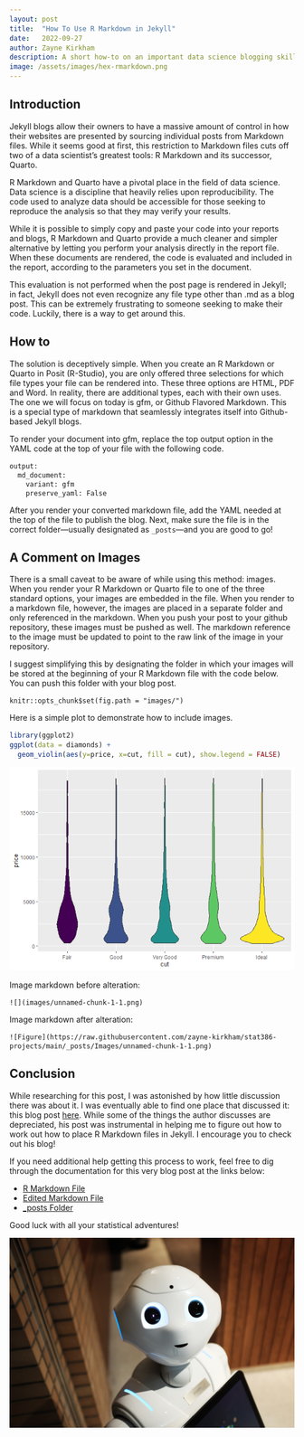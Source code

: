 ```yaml
---
layout: post
title:  "How To Use R Markdown in Jekyll"
date:   2022-09-27
author: Zayne Kirkham
description: A short how-to on an important data science blogging skill
image: /assets/images/hex-rmarkdown.png
---
```

## Introduction

   Jekyll blogs allow their owners to have a massive amount of control
in how their websites are presented by sourcing individual posts from
Markdown files. While it seems good at first, this restriction to
Markdown files cuts off two of a data scientist’s greatest tools: R
Markdown and its successor, Quarto.

   R Markdown and Quarto have a pivotal place in the field of data
science. Data science is a discipline that heavily relies upon
reproducibility. The code used to analyze data should be accessible for
those seeking to reproduce the analysis so that they may verify your
results.

   While it is possible to simply copy and paste your code into your
reports and blogs, R Markdown and Quarto provide a much cleaner and
simpler alternative by letting you perform your analysis directly in the
report file. When these documents are rendered, the code is evaluated
and included in the report, according to the parameters you set in the
document.

   This evaluation is not performed when the post page is rendered in
Jekyll; in fact, Jekyll does not even recognize any file type other than
.md as a blog post. This can be extremely frustrating to someone seeking
to make their code. Luckily, there is a way to get around this.

## How to

   The solution is deceptively simple. When you create an R Markdown or
Quarto in Posit (R-Studio), you are only offered three selections for
which file types your file can be rendered into. These three options are
HTML, PDF and Word. In reality, there are additional types, each with
their own uses. The one we will focus on today is gfm, or Github
Flavored Markdown. This is a special type of markdown that seamlessly
integrates itself into Github-based Jekyll blogs.

   To render your document into gfm, replace the top output option in
the YAML code at the top of your file with the following code.

    output:
      md_document:
        variant: gfm
        preserve_yaml: False

   After you render your converted markdown file, add the YAML needed at
the top of the file to publish the blog. Next, make sure the file is in
the correct folder—usually designated as `_posts`—and you are good to
go!

## A Comment on Images

   There is a small caveat to be aware of while using this method:
images. When you render your R Markdown or Quarto file to one of the
three standard options, your images are embedded in the file. When you
render to a markdown file, however, the images are placed in a separate
folder and only referenced in the markdown. When you push your post to
your github repository, these images must be pushed as well. The
markdown reference to the image must be updated to point to the raw link
of the image in your repository.

   I suggest simplifying this by designating the folder in which your
images will be stored at the beginning of your R Markdown file with the
code below. You can push this folder with your blog post.

    knitr::opts_chunk$set(fig.path = "images/")

   Here is a simple plot to demonstrate how to include images.

``` r
library(ggplot2)
ggplot(data = diamonds) +
  geom_violin(aes(y=price, x=cut, fill = cut), show.legend = FALSE)
```
![Figure](https://raw.githubusercontent.com/zayne-kirkham/stat386-projects/main/_posts/Images/unnamed-chunk-1-1.png)

Image markdown before alteration:
```
![](images/unnamed-chunk-1-1.png)
```
Image markdown after alteration:
```
![Figure](https://raw.githubusercontent.com/zayne-kirkham/stat386-projects/main/_posts/Images/unnamed-chunk-1-1.png)
```

## Conclusion

   While researching for this post, I was astonished by how little
discussion there was about it. I was eventually able to find one place
that discussed it: this blog post
[here](https://jchellmuth.com/news/jekyll/website/code/2020/01/04/Rmarkdown-posts-to-Jekyll.html).
While some of the things the author discusses are depreciated, his post
was instrumental in helping me to figure out how to work out how to
place R Markdown files in Jekyll. I encourage you to check out his blog!

   If you need additional help getting this process to work, feel free
to dig through the documentation for this very blog post at the links
below: 
* [R Markdown
File](https://github.com/zayne-kirkham/stat386-projects/blob/main/assets/Reference%20Files/2022-08-04-How-To-Use-R-Markdown-in-Jekyll-RMD-File.rmd)
* [Edited Markdown
File](https://github.com/zayne-kirkham/stat386-projects/blob/main/_posts/2022-08-04-How-To-Use-R-Markdown-in-Jekyll.md?plain=1)
* [\_posts
Folder](https://github.com/zayne-kirkham/stat386-projects/tree/main/_posts)

Good luck with all your statistical adventures!

![Figure](https://raw.githubusercontent.com/zayne-kirkham/stat386-projects/main/assets/images/pexels-alex-knight-2599244.jpg)
